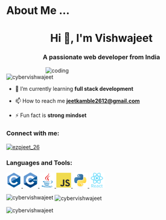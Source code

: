 <h1 align="left"> About Me ... </h1>

<h1 align="center">Hi 👋, I'm Vishwajeet </h1>
<h3 align="center">A passionate web developer from India</h3>
<img align="right" alt="coding" width="400" src="https://user-images.githubusercontent.com/55389276/140866485-8fb1c876-9a8f-4d6a-98dc-08c4981eaf70.gif">

<p align="left"> <img src="https://komarev.com/ghpvc/?username=cybervishwajeet&label=Profile%20views&color=0e75b6&style=flat" alt="cybervishwajeet" /> </p>

- 🌱 I’m currently learning **full stack development**

- 📫 How to reach me **jeetkamble2612@gmail.com**

- ⚡ Fun fact is **strong mindset**

<h3 align="left">Connect with me:</h3>
<p align="left">
<a href="https://instagram.com/ezpjeet_26" target="blank"><img align="center" src="https://raw.githubusercontent.com/rahuldkjain/github-profile-readme-generator/master/src/images/icons/Social/instagram.svg" alt="ezpjeet_26" height="30" width="40" /></a>
</p>

<h3 align="left">Languages and Tools:</h3>
<p align="left"> <a href="https://www.cprogramming.com/" target="_blank" rel="noreferrer"> <img src="https://raw.githubusercontent.com/devicons/devicon/master/icons/c/c-original.svg" alt="c" width="40" height="40"/> </a> <a href="https://www.w3schools.com/cpp/" target="_blank" rel="noreferrer"> <img src="https://raw.githubusercontent.com/devicons/devicon/master/icons/cplusplus/cplusplus-original.svg" alt="cplusplus" width="40" height="40"/> </a> <a href="https://www.java.com" target="_blank" rel="noreferrer"> <img src="https://raw.githubusercontent.com/devicons/devicon/master/icons/java/java-original.svg" alt="java" width="40" height="40"/> </a> <a href="https://developer.mozilla.org/en-US/docs/Web/JavaScript" target="_blank" rel="noreferrer"> <img src="https://raw.githubusercontent.com/devicons/devicon/master/icons/javascript/javascript-original.svg" alt="javascript" width="40" height="40"/> </a> <a href="https://www.python.org" target="_blank" rel="noreferrer"> <img src="https://raw.githubusercontent.com/devicons/devicon/master/icons/python/python-original.svg" alt="python" width="40" height="40"/> </a> <a href="https://reactjs.org/" target="_blank" rel="noreferrer"> <img src="https://raw.githubusercontent.com/devicons/devicon/master/icons/react/react-original-wordmark.svg" alt="react" width="40" height="40"/> </a> </p>

<p><img align="left" src="https://github-readme-stats.vercel.app/api/top-langs?username=cybervishwajeet&show_icons=true&locale=en&layout=compact" alt="cybervishwajeet" /></p>

<p>&nbsp;<img align="center" src="https://github-readme-stats.vercel.app/api?username=cybervishwajeet&show_icons=true&locale=en" alt="cybervishwajeet" /></p>

<p><img align="center" src="https://github-readme-streak-stats.herokuapp.com/?user=cybervishwajeet&" alt="cybervishwajeet" /></p>
